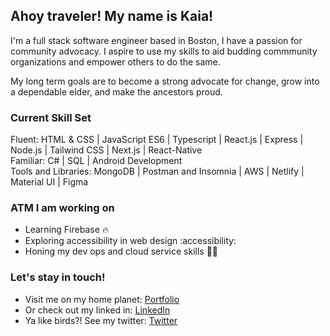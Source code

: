 ## Ahoy traveler! My name is Kaia!

I'm a full stack software engineer based in Boston, I have a passion for community advocacy. I aspire to use my skills to aid budding commmunity organizations and empower others to do the same.

My long term goals are to become a strong advocate for change, grow into a dependable elder, and make the ancestors proud.

### Current Skill Set 

Fluent: HTML & CSS | JavaScript ES6 | Typescript | React.js | Express | Node.js | Tailwind CSS | Next.js | React-Native <br />
Familiar:  C# | SQL | Android Development <br/>
Tools and Libraries: MongoDB | Postman and Insomnia | AWS | Netlify | Material UI | Figma 

### ATM I am working on 
- Learning Firebase 🔥
- Exploring accessibility in web design :accessibility:
- Honing my dev ops and cloud service skills 🧑‍🏭

### Let's stay in touch!
- Visit me on my home planet: <a href="https://www.kaiawalters.com">Portfolio</a>
- Or check out my linked in: <a href="https://www.linkedin.com/in/kaiawalters/">LinkedIn</a> 
- Ya like birds?! See my twitter: <a href="https://twitter.com/KaiaThrivntech">Twitter</a> 
